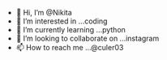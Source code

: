 - 👋 Hi, I’m @Nikita
- 👀 I’m interested in ...coding
- 🌱 I’m currently learning ...python
- 💞️ I’m looking to collaborate on ...instagram
- 📫 How to reach me ...@culer03

<!---
Nikos03/Nikos03 is a ✨ special ✨ repository because its `README.md` (this file) appears on your GitHub profile.
You can click the Preview link to take a look at your changes.
--->
